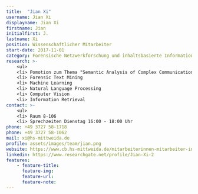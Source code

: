 ```yaml
---
title:  "Jian Xi"
username: Jian Xi
displayname: Jian Xi
firstname: Jian
initialfirst: J.
lastname: Xi
position: Wissenschaftlicher Mitarbeiter
start-date: 2017-11-01
category: Forensische Netzwerkforschung und inhaltsbasierte Informationsgewinnung
research: >- 
    <ul>
    <li> Pomotion zum Thema "Semantic Analysis of Complex Communication Networks in Mobile Forensics"
    <li> Forensic Text Mining
    <li> Machine Learning
    <li> Natural Language Processing
    <li> Computer Vision
    <li> Information Retrieval
contact: >-
    <ul>
    <li> Raum 8-106
    <li> Sprechzeiten Dienstag 16:00 - 18:00 Uhr
phone: +49 3727 58-1718
phone: +49 3727 58-1062
mail: xi@hs-mittweida.de
profile: assets/images/team/jian.png
website: https://www.cb.hs-mittweida.de/mitarbeiterinnen-mitarbeiter-in-ihren-fachgruppen/xi-jian/
linkedin: https://www.researchgate.net/profile/Jian-Xi-2
features:
    - feature-title: 
      feature-img: 
      feature-url: 
      feature-note: 
---
```


